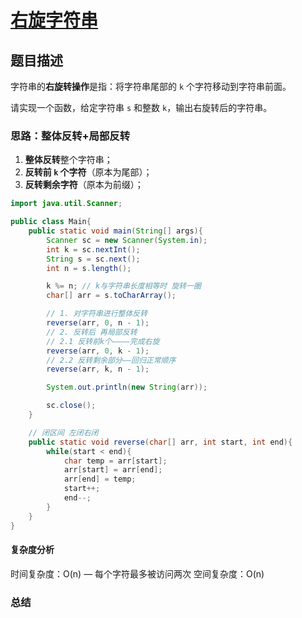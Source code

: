 # [右旋字符串](右旋字符串"[题目地址](https://kamacoder.com/problempage.php?pid=1065)")

## 题目描述
字符串的**右旋转操作**是指：将字符串尾部的 `k` 个字符移动到字符串前面。

请实现一个函数，给定字符串 `s` 和整数 `k`，输出右旋转后的字符串。


### 思路：整体反转+局部反转
1. **整体反转**整个字符串；
2. **反转前 `k` 个字符**（原本为尾部）；
3. **反转剩余字符**（原本为前缀）；



```java
import java.util.Scanner;

public class Main{
    public static void main(String[] args){
        Scanner sc = new Scanner(System.in);
        int k = sc.nextInt();
        String s = sc.next();
        int n = s.length();

        k %= n; // k与字符串长度相等时 旋转一圈
        char[] arr = s.toCharArray();

        // 1. 对字符串进行整体反转
        reverse(arr, 0, n - 1);
        // 2. 反转后 再局部反转
        // 2.1 反转前k个————完成右旋
        reverse(arr, 0, k - 1);
        // 2.2 反转剩余部分——回归正常顺序
        reverse(arr, k, n - 1);

        System.out.println(new String(arr));

        sc.close();
    }

    // 闭区间 左闭右闭
    public static void reverse(char[] arr, int start, int end){
        while(start < end){
            char temp = arr[start];
            arr[start] = arr[end];
            arr[end] = temp;
            start++;
            end--;
        }
    }
}
```

#### 复杂度分析
时间复杂度：O(n) — 每个字符最多被访问两次
空间复杂度：O(n)

### 总结